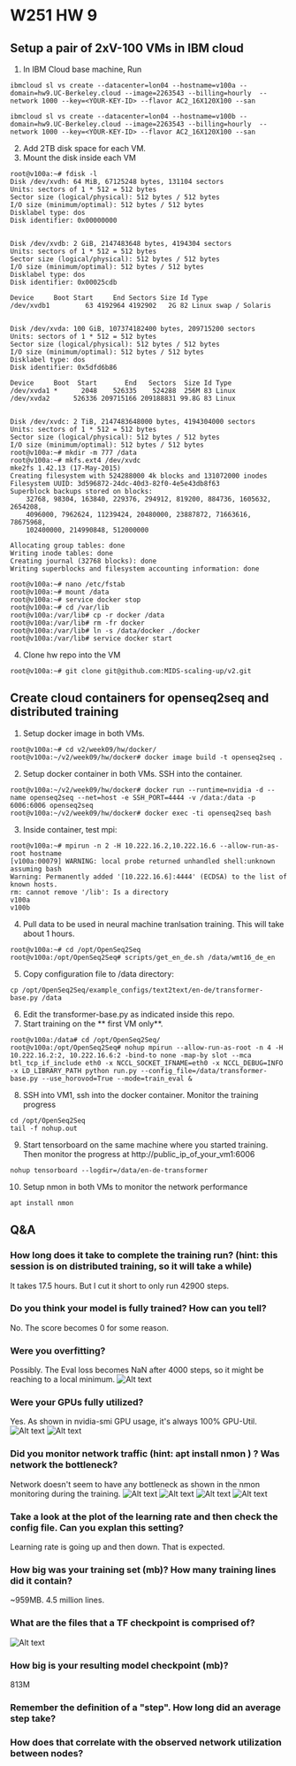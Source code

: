 # W251 HW 9

## Setup a pair of 2xV-100 VMs in IBM cloud
1. In IBM Cloud base machine, Run
```
ibmcloud sl vs create --datacenter=lon04 --hostname=v100a --domain=hw9.UC-Berkeley.cloud --image=2263543 --billing=hourly  --network 1000 --key=<YOUR-KEY-ID> --flavor AC2_16X120X100 --san

ibmcloud sl vs create --datacenter=lon04 --hostname=v100b --domain=hw9.UC-Berkeley.cloud --image=2263543 --billing=hourly  --network 1000 --key=<YOUR-KEY-ID> --flavor AC2_16X120X100 --san
```
2. Add 2TB disk space for each VM. 
3. Mount the disk inside each VM
```
root@v100a:~# fdisk -l
Disk /dev/xvdh: 64 MiB, 67125248 bytes, 131104 sectors
Units: sectors of 1 * 512 = 512 bytes
Sector size (logical/physical): 512 bytes / 512 bytes
I/O size (minimum/optimal): 512 bytes / 512 bytes
Disklabel type: dos
Disk identifier: 0x00000000


Disk /dev/xvdb: 2 GiB, 2147483648 bytes, 4194304 sectors
Units: sectors of 1 * 512 = 512 bytes
Sector size (logical/physical): 512 bytes / 512 bytes
I/O size (minimum/optimal): 512 bytes / 512 bytes
Disklabel type: dos
Disk identifier: 0x00025cdb

Device     Boot Start     End Sectors Size Id Type
/dev/xvdb1         63 4192964 4192902   2G 82 Linux swap / Solaris


Disk /dev/xvda: 100 GiB, 107374182400 bytes, 209715200 sectors
Units: sectors of 1 * 512 = 512 bytes
Sector size (logical/physical): 512 bytes / 512 bytes
I/O size (minimum/optimal): 512 bytes / 512 bytes
Disklabel type: dos
Disk identifier: 0x5dfd6b86

Device     Boot  Start       End   Sectors  Size Id Type
/dev/xvda1 *      2048    526335    524288  256M 83 Linux
/dev/xvda2      526336 209715166 209188831 99.8G 83 Linux


Disk /dev/xvdc: 2 TiB, 2147483648000 bytes, 4194304000 sectors
Units: sectors of 1 * 512 = 512 bytes
Sector size (logical/physical): 512 bytes / 512 bytes
I/O size (minimum/optimal): 512 bytes / 512 bytes
root@v100a:~# mkdir -m 777 /data
root@v100a:~# mkfs.ext4 /dev/xvdc
mke2fs 1.42.13 (17-May-2015)
Creating filesystem with 524288000 4k blocks and 131072000 inodes
Filesystem UUID: 3d596872-24dc-40d3-82f0-4e5e43db8f63
Superblock backups stored on blocks:
	32768, 98304, 163840, 229376, 294912, 819200, 884736, 1605632, 2654208,
	4096000, 7962624, 11239424, 20480000, 23887872, 71663616, 78675968,
	102400000, 214990848, 512000000

Allocating group tables: done
Writing inode tables: done
Creating journal (32768 blocks): done
Writing superblocks and filesystem accounting information: done

root@v100a:~# nano /etc/fstab
root@v100a:~# mount /data
root@v100a:~# service docker stop
root@v100a:~# cd /var/lib
root@v100a:/var/lib# cp -r docker /data
root@v100a:/var/lib# rm -fr docker
root@v100a:/var/lib# ln -s /data/docker ./docker
root@v100a:/var/lib# service docker start

```

4. Clone hw repo into the VM
```
root@v100a:~# git clone git@github.com:MIDS-scaling-up/v2.git
```

## Create cloud containers for openseq2seq and distributed training
1. Setup docker image in both VMs.
```
root@v100a:~# cd v2/week09/hw/docker/
root@v100a:~/v2/week09/hw/docker# docker image build -t openseq2seq .
```
2. Setup docker container in both VMs. SSH into the container. 
```
root@v100a:~/v2/week09/hw/docker# docker run --runtime=nvidia -d --name openseq2seq --net=host -e SSH_PORT=4444 -v /data:/data -p 6006:6006 openseq2seq
root@v100a:~/v2/week09/hw/docker# docker exec -ti openseq2seq bash
```
3. Inside container, test mpi: 
```
root@v100a:~# mpirun -n 2 -H 10.222.16.2,10.222.16.6 --allow-run-as-root hostname
[v100a:00079] WARNING: local probe returned unhandled shell:unknown assuming bash
Warning: Permanently added '[10.222.16.6]:4444' (ECDSA) to the list of known hosts.
rm: cannot remove '/lib': Is a directory
v100a
v100b
```
4. Pull data to be used in neural machine tranlsation training. This will take about 1 hours. 
```
root@v100a:~# cd /opt/OpenSeq2Seq
root@v100a:/opt/OpenSeq2Seq# scripts/get_en_de.sh /data/wmt16_de_en
```

5. Copy configuration file to /data directory: 
```
cp /opt/OpenSeq2Seq/example_configs/text2text/en-de/transformer-base.py /data
```

6. Edit the transformer-base.py as indicated inside this repo. 
7. Start training on the ** first VM only**. 
```
root@v100a:/data# cd /opt/OpenSeq2Seq/
root@v100a:/opt/OpenSeq2Seq# nohup mpirun --allow-run-as-root -n 4 -H 10.222.16.2:2, 10.222.16.6:2 -bind-to none -map-by slot --mca btl_tcp_if_include eth0 -x NCCL_SOCKET_IFNAME=eth0 -x NCCL_DEBUG=INFO -x LD_LIBRARY_PATH python run.py --config_file=/data/transformer-base.py --use_horovod=True --mode=train_eval &
```
8. SSH into VM1, ssh into the docker container. Monitor the training progress
```
cd /opt/OpenSeq2Seq
tail -f nohup.out
```
9. Start tensorboard on the same machine where you started training. Then monitor the progress at http://public_ip_of_your_vm1:6006
```
nohup tensorboard --logdir=/data/en-de-transformer
```
10. Setup nmon in both VMs to monitor the network performance
```
apt install nmon
```

## Q&A
### How long does it take to complete the training run? (hint: this session is on distributed training, so it will take a while)
It takes 17.5 hours. But I cut it short to only run 42900 steps. 

### Do you think your model is fully trained? How can you tell?
No. The score becomes 0 for some reason. 

### Were you overfitting?
Possibly. The Eval loss becomes NaN after 4000 steps, so it might be reaching to a local minimum.  ![Alt text](https://raw.githubusercontent.com/Yzchen1994/w251-hw9/master/Screen%20Shot%202020-06-29%20at%205.36.29%20PM.png)

### Were your GPUs fully utilized?
Yes. As shown in nvidia-smi GPU usage, it's always 100% GPU-Util. 
![Alt text](https://raw.githubusercontent.com/Yzchen1994/w251-hw9/master/v100a-gpu-1.png "V100a GPU Utilization")
![Alt text](https://raw.githubusercontent.com/Yzchen1994/w251-hw9/master/v100b-gpu-1.png "V100b GPU Utilization")

### Did you monitor network traffic (hint: apt install nmon ) ? Was network the bottleneck?
Network doesn't seem to have any bottleneck as shown in the nmon monitoring during the training. 
![Alt text](https://raw.githubusercontent.com/Yzchen1994/w251-hw9/master/v100a-network-1.png "V100a Network Utilization 1")
![Alt text](https://raw.githubusercontent.com/Yzchen1994/w251-hw9/master/v100a-network-2.png "V100a Network Utilization 2")
![Alt text](https://raw.githubusercontent.com/Yzchen1994/w251-hw9/master/v100b-network-1.png "V100a Network Utilization 1")
![Alt text](https://raw.githubusercontent.com/Yzchen1994/w251-hw9/master/v100b-network-2.png "V100a Network Utilization 2")

### Take a look at the plot of the learning rate and then check the config file. Can you explan this setting?
Learning rate is going up and then down. That is expected. 

### How big was your training set (mb)? How many training lines did it contain?
~959MB. 4.5 million lines. 

### What are the files that a TF checkpoint is comprised of?
![Alt text](https://raw.githubusercontent.com/Yzchen1994/w251-hw9/master/best_model_folder.png)

### How big is your resulting model checkpoint (mb)?
813M

### Remember the definition of a "step". How long did an average step take?


### How does that correlate with the observed network utilization between nodes?
